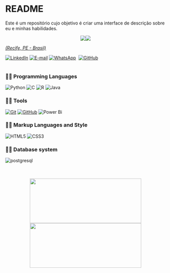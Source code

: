 # README
Este é um repositório cujo objetivo é criar uma interface de descrição sobre eu e minhas habilidades.
<p align="center">
  <a href="https://github.com/jonathanspereira/readme-typing-svg">
    <a href="https://git.io/typing-svg"><img src="<a href="https://git.io/typing-svg"><img src="https://readme-typing-svg.demolab.com?font=Pixelify+Sans&weight=900&pause=1000&color=390083&center=falso&vCenter=verdadeiro&multiline=true&repeat=verdadeiro&random=falso&width=435&lines=Ol%C3%A1%2C+me+chamo+Elias!;Sou+acad%C3%AAmico+de+An%C3%A1lise+e+Desenvolvimento+;de+Sistemas;e+atualmente+estou+em+ascen%C3%A7%C3%A3o+;de+aprendizado!"
</p>

<i>(Recife, PE - Brasil) </i>

[![LinkedIn](https://img.shields.io/badge/linkedin-%230077B5.svg?style=for-the-badge&logo=linkedin&logoColor=white)](https://www.https://www.linkedin.com/in/elias-alves-b03779220/)
[![E-mail](https://img.shields.io/badge/-Email-0077B5?style=for-the-badge&logo=microsoft-outlook&logoColor=white)](mailto:eliasrocha381@gmail.com)
[![WhatsApp](https://img.shields.io/badge/WhatsApp-0077B5?style=for-the-badge&logo=whatsapp&logoColor=white)](https://wa.me/55+81+996736743)  
[![GitHub](https://img.shields.io/badge/GitHub-0077B5?style=for-the-badge&logo=github&logoColor=white)](https://github.com/EliasARL)
<br />
<br />

###  👨‍💻 Programming Languages
![Python](https://img.shields.io/badge/Python-000?style=for-the-badge&logo=python&logoColor=30A3DC)
![C](https://img.shields.io/badge/C-000?style=for-the-badge&logo=c&logoColor=30A3DC)
![R](https://img.shields.io/badge/R-000?style=for-the-badge&logo=r&logoColor=30A3DC)
![Java](https://img.shields.io/badge/Java-000?style=for-the-badge&logo=openjdk&logoColor=30A3DC)

###  👨‍💻 Tools 
[![Git](https://img.shields.io/badge/Git-000?style=for-the-badge&logo=git&logoColor=E94D5F)](https://git-scm.com/doc)
[![GitHub](https://img.shields.io/badge/GitHub-000?style=for-the-badge&logo=github&logoColor=30A3DC)](https://docs.github.com/)
![Power Bi](https://img.shields.io/badge/PowerBi-000?style=for-the-badge&logo=powerbi&logoColor=30A3DC)


###  👨‍💻 Markup Languages and Style 
![HTML5](https://img.shields.io/badge/HTML-000?style=for-the-badge&logo=html5&logoColor=30A3DC)
![CSS3](https://img.shields.io/badge/CSS3-000?style=for-the-badge&logo=css3&logoColor=E94D5F)

###  👨‍💻 Database system
![postgresql](https://img.shields.io/badge/postgresql-000?style=for-the-badge&logo=postgresql&logoColor=30A3DC)

<br />
<br />

<div id="header" align="center">
<img width="350px" height="140em" src="https://github-readme-stats.vercel.app/api/top-langs/?username=jonathanspereira&hide=html&layout=compact&theme=calm" /></td> <a href="https://github.com/jonathanspereira/"> <img width="350px" height="140em" src="https://github-readme-stats.vercel.app/api?username=jonathanspereira&show_icons=true&theme=calm&include_commits=true"/>
</div>

